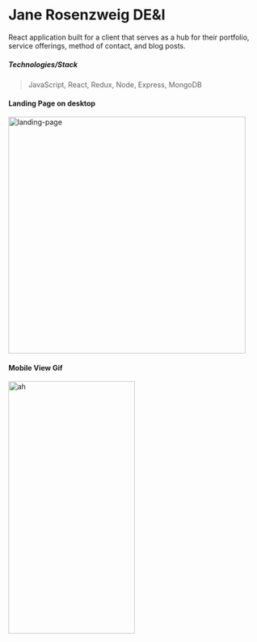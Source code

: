 # Jane Rosenzweig DE&I

React application built for a client that serves as a hub for their portfolio, service offerings, method of contact, and blog posts.
##### Technologies/Stack
> JavaScript, React, Redux, Node, Express, MongoDB

#### Landing Page on desktop
<img width="469" alt="landing-page" src="https://user-images.githubusercontent.com/73309666/217618753-f8927855-7c40-46b5-90f6-9acf530a25a3.png">

#### Mobile View Gif
<img width="250" height="500" alt="ah" src="https://github.com/ambermorris97/JR-WEBSITE/blob/main/jrsitemobile.gif">
